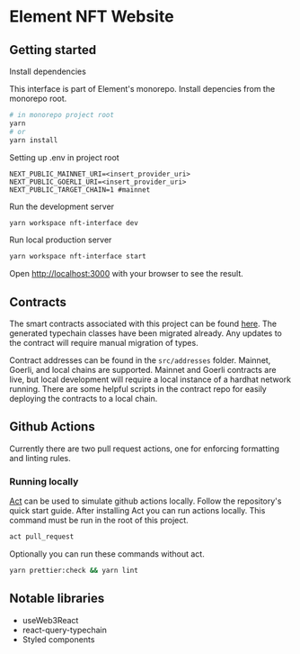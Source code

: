 # Element NFT Website

## Getting started

Install dependencies

This interface is part of Element's monorepo. Install depencies from the monorepo root.

```bash
# in monorepo project root
yarn
# or
yarn install
```

Setting up .env in project root

```
NEXT_PUBLIC_MAINNET_URI=<insert_provider_uri>
NEXT_PUBLIC_GOERLI_URI=<insert_provider_uri>
NEXT_PUBLIC_TARGET_CHAIN=1 #mainnet
```

Run the development server

```bash
yarn workspace nft-interface dev
```

Run local production server

```bash
yarn workspace nft-interface start
```

Open [http://localhost:3000](http://localhost:3000) with your browser to see the result.

## Contracts

The smart contracts associated with this project can be found [here](https://github.com/delvtech/nft-contracts). The generated typechain classes have been migrated already. Any updates to the contract will require manual migration of types.

Contract addresses can be found in the `src/addresses` folder. Mainnet, Goerli, and local chains are supported. Mainnet and Goerli contracts are live, but local development will require a local instance of a hardhat network running. There are some helpful scripts in the contract repo for easily deploying the contracts to a local chain.

## Github Actions

Currently there are two pull request actions, one for enforcing formatting and linting rules.

### Running locally <br>

[Act](https://github.com/nektos/act) can be used to simulate github actions locally. Follow the repository's quick start guide. After installing Act you can run actions locally. This command must be run in the root of this project.

```bash
act pull_request
```

Optionally you can run these commands without act.

```bash
yarn prettier:check && yarn lint
```

## Notable libraries

- useWeb3React
- react-query-typechain
- Styled components
